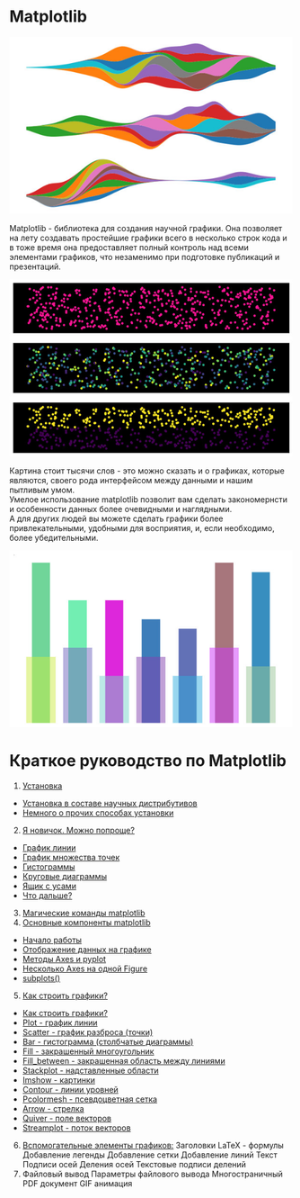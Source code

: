 # Matplotlib

![Matplotlib](/Articles/_Matplotlib/Pictures/001_002.jpg)

Matplotlib - библиотека для создания научной графики. Она позволяет на лету создавать простейшие графики всего в несколько строк кода и в тоже время она предоставляет полный контроль над всеми элементами графиков, что незаменимо при подготовке публикаций и презентаций.

![Matplotlib](/Articles/_Matplotlib/Pictures/001_001.jpg)

Картина стоит тысячи слов - это можно сказать и о графиках, которые являются, своего рода интерфейсом между данными и нашим пытливым умом. <br>
Умелое использование matplotlib позволит вам сделать закономернсти и особенности данных более очевидными и наглядными. <br>
А для других людей вы можете сделать графики более привлекательными, удобными для восприятия, и, если необходимо, более убедительными.

![Matplotlib](/Articles/_Matplotlib/Pictures/001_003.jpg)

# Краткое руководство по Matplotlib <br>
1. [Установка](/Articles/_Matplotlib/01.md/#1-установка)

+ [Установка в составе научных дистрибутивов](/Articles/_Matplotlib/01.md#11-установка-в-составе-научных-дистрибутивов)
+ [Немного о прочих способах установки](/Articles/_Matplotlib/01.md#12-немного-о-прочих-способах-установки)

2. [Я новичок. Можно попроще?](/Articles/_Matplotlib/02.md)

+ [График линии](/Articles/_Matplotlib/02.md#график-линии)
+ [График множества точек](/Articles/_Matplotlib/02.md#график-множества-точек)
+ [Гистограммы](/Articles/_Matplotlib/02.md#гистограммы)
+ [Круговые диаграммы](/Articles/_Matplotlib/02.md#круговые-диаграммы)
+ [Ящик с усами](/Articles/_Matplotlib/02.md#ящик-с-усами)
+ [Что дальше?](/Articles/_Matplotlib/02.md#что-дальше)

3. [Магические команды matplotlib](/Articles/_Matplotlib/03.md)
4. [Основные компоненты matplotlib](/Articles/_Matplotlib/04.md)
+ [Начало работы](/Articles/_Matplotlib/04.md#начало-работы)
+ [Отображение данных на графике](/Articles/_Matplotlib/04.md#отображение-данных-на-графике)
+ [Методы Axes и pyplot](/Articles/_Matplotlib/04.md#методы-axes-и-pyplot)
+ [Несколько Axes на одной Figure](/Articles/_Matplotlib/04.md#несколько-axes-на-одной-figure)
+ [subplots()](/Articles/_Matplotlib/04.md#subplots)
5. [Как строить графики?](/Articles/_Matplotlib/05.md)
+ [Как строить графики?](/Articles/_Matplotlib/05.md#как-строить-графики)
+ [Plot - график линии](/Articles/_Matplotlib/05.md#plot---график-линии)
+ [Scatter - график разброса (точки)](/Articles/_Matplotlib/05.md#scatter---график-разброса-точки)
+ [Bar - гистограмма (столбчатые диаграммы)](/Articles/_Matplotlib/05.md#bar---гистограмма)
+ [Fill - закрашенный многоугольник](/Articles/_Matplotlib/05.md#fill---закрашенный-многоугольник)
+ [Fill_between - закрашенная область между линиями](/Articles/_Matplotlib/05.md#fill_between---закрашенная-область-между-линиями)
+ [Stackplot - надставленные области](/Articles/_Matplotlib/05.md#stackplot---надставленные-области)
+ [Imshow - картинки](/Articles/_Matplotlib/05.md#imshow---картинки)
+ [Contour - линии уровней](/Articles/_Matplotlib/05.md#contour---линии-уровней)
+ [Pcolormesh - псевдоцветная сетка](/Articles/_Matplotlib/05.md#pcolormesh---псевдоцветная-сетка)
+ [Arrow - стрелка](/Articles/_Matplotlib/05.md#arrow---стрелка)
+ [Quiver - поле векторов](/Articles/_Matplotlib/05.md#quiver---поле-векторов)
+ [Streamplot - поток векторов](/Articles/_Matplotlib/05.md#streamplot---поток-векторов)
6. [Вспомогательные элементы графиков:](/Articles/_Matplotlib/06.md)
Заголовки
LaTeX - формулы
Добавление легенды
Добавление сетки
Добавление линий
Текст
Подписи осей
Деления осей
Текстовые подписи делений
7. Файловый вывод
Параметры файлового вывода
Многостраничный PDF документ
GIF анимация